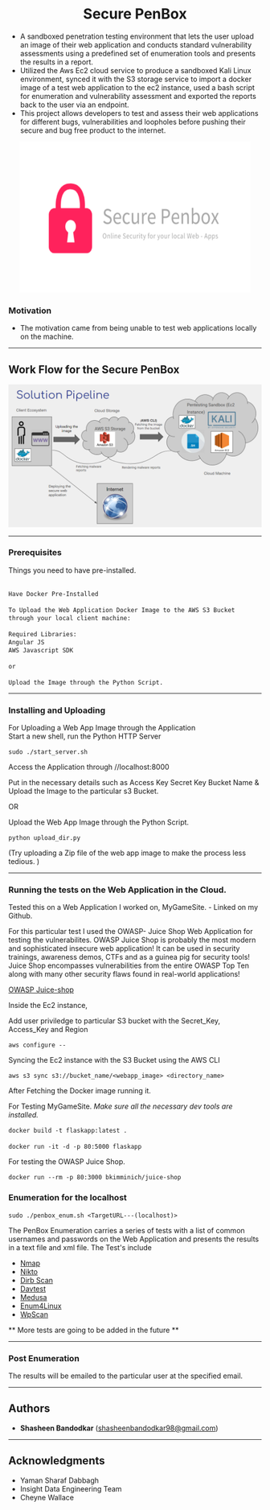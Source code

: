 <h1 align="center"> Secure PenBox </h1> 

- A sandboxed penetration testing environment that lets the user upload an image of their web application and conducts standard vulnerability assessments using a predefined set of enumeration tools and presents the results in a report.
- Utilized the Aws Ec2 cloud service to produce a sandboxed Kali Linux environment, synced it with the S3 storage service to import a docker image of a test web application to the ec2 instance, used a bash script for enumeration and vulnerability assessment and exported the reports back to the user via an endpoint.   
- This project allows developers to test and assess their web applications for different bugs, vulnerabilities and loopholes before pushing their secure and bug free product to the internet.
<p align="center">
  <img width="460" height="300" src="https://github.com/Shasheen8/INSIGHT_SecurePenBox/blob/master/Images/logo%20penbox.PNG">
</p>

### Motivation 

- The motivation came from being unable to test web applications locally on the machine.  

---

## Work Flow for the Secure PenBox

![](Images/SolP.PNG)

---

### Prerequisites

Things you need to have pre-installed.

``` 

Have Docker Pre-Installed 

To Upload the Web Application Docker Image to the AWS S3 Bucket through your local client machine: 

Required Libraries: 
Angular JS
AWS Javascript SDK 

or

Upload the Image through the Python Script. 

```

---

### Installing and Uploading

For Uploading a Web App Image through the Application  
Start a new shell, run the Python HTTP Server
```
sudo ./start_server.sh
```
Access the Application through //localhost:8000

Put in the necessary details such as 
Access Key
Secret Key 
Bucket Name
& 
Upload the Image to the particular s3 Bucket. 

OR

Upload the Web App Image through the Python Script. 
```
python upload_dir.py
```

(Try uploading a Zip file of the web app image to make the process less tedious. )

---

### Running the tests on the Web Application in the Cloud. 

Tested this on a Web Application I worked on, MyGameSite. - Linked on my Github. 


For this particular test I used the OWASP- Juice Shop Web Application for testing the vulnerabilites.
OWASP Juice Shop is probably the most modern and sophisticated insecure web application! It can be used in security trainings, awareness demos, CTFs and as a guinea pig for security tools! Juice Shop encompasses vulnerabilities from the entire OWASP Top Ten along with many other security flaws found in real-world applications!

[OWASP Juice-shop](https://github.com/bkimminich/juice-shop)


Inside the Ec2 instance, 

Add user priviledge to particular S3 bucket with the Secret_Key, Access_Key and Region

```
aws configure --
```

Syncing the Ec2 instance with the S3 Bucket using the AWS CLI 

```
aws s3 sync s3://bucket_name/<webapp_image> <directory_name>
```


After Fetching the Docker image running it. 

For Testing MyGameSite. *Make sure all the necessary dev tools are installed.*  
```
docker build -t flaskapp:latest .

docker run -it -d -p 80:5000 flaskapp
```

For testing the OWASP Juice Shop.
```
docker run --rm -p 80:3000 bkimminich/juice-shop
```



### Enumeration for the localhost 
```
sudo ./penbox_enum.sh <TargetURL---(localhost)>
```

The PenBox Enumeration carries a series of tests with a list of common usernames and passwords on the Web Application and presents the results in a text file and xml file. 
The Test's include 
- [Nmap](https://github.com/nmap/nmap) 
- [Nikto](https://github.com/sullo/nikto)
- [Dirb Scan](https://tools.kali.org/web-applications/dirb)
- [Davtest](https://tools.kali.org/web-applications/davtest)
- [Medusa](https://securedyou.com/medusa-free-download-parallel-password-cracker-tool/)
- [Enum4Linux](https://labs.portcullis.co.uk/tools/enum4linux/)
- [WpScan](https://github.com/wpscanteam/wpscan)


** More tests are going to be added in the future **

---

### Post Enumeration 

The results will be emailed to the particular user at the specified email. 

---

## Authors 
- **Shasheen Bandodkar** (shasheenbandodkar98@gmail.com)

---

## Acknowledgments
- Yaman Sharaf Dabbagh 
- Insight Data Engineering Team
- Cheyne Wallace

